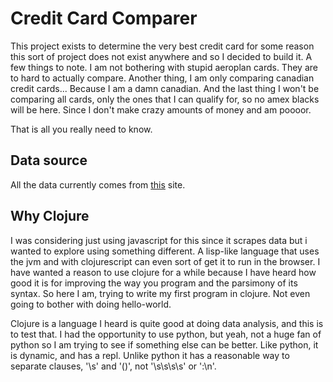 # Credit Card Comparer
This project exists to determine the very best credit card for some reason
this sort of project does not exist anywhere and so I decided to build it.
A few things to note. I am not bothering with stupid aeroplan cards. They are
to hard to actually compare. Another thing, I am only comparing canadian
credit cards... Because I am a damn canadian. And the last thing I won't
be comparing all cards, only the ones that I can qualify for, so no amex
blacks will be here. Since I don't make crazy amounts of money and am poooor.

That is all you really need to know.
## Data source

All the data currently comes from
[this](https://www.rewardscanada.ca/compare-credit-cards/all-cash-back-cards.html)
site.

## Why Clojure
I was considering just using javascript for this since it scrapes data but
i wanted to explore using something different. A lisp-like language that
uses the jvm and with clojurescript can even sort of get it to run in the
browser. I have wanted a reason to use clojure for a while because I have
heard how good it is for improving the way you program and the parsimony of
its syntax.  So here I am, trying to write my first program in clojure. Not
even going to bother with doing hello-world.

Clojure is a language I heard is quite good at doing data analysis, and this
is to test that. I had the opportunity to use python, but yeah, not a huge
fan of python so I am trying to see if something else can be better. Like
python, it is dynamic, and has a repl.  Unlike python it has a reasonable
way to separate clauses, '\s' and '()', not '\s\s\s\s' or ':\n'.
